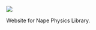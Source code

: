 ![](https://github.com/deltaluca/www.napephys.com/blob/gh-pages/assets/nape.png?raw=true)

Website for Nape Physics Library.




